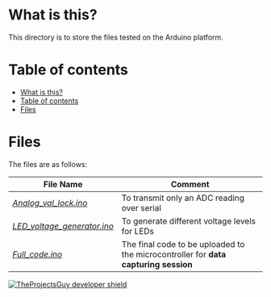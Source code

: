 # What is this?
This directory is to store the files tested on the Arduino platform.

# Table of contents
- [What is this?](#what-is-this)
- [Table of contents](#table-of-contents)
- [Files](#files)

# Files
The files are as follows:

| **File Name** | **Comment** |
| ---- | ---- | 
| [*Analog_val_lock.ino*](./Analog_val_lock/Analog_val_lock.ino) | To transmit only an ADC reading over serial |
| [*LED_voltage_generator.ino*](./LED_voltage_generator/LED_voltage_generator.ino) | To generate different voltage levels for LEDs |
| [*Full_code.ino*](./Full_code/Full_code.ino) | The final code to be uploaded to the microcontroller for **data capturing session** |


[![TheProjectsGuy developer shield][TheProjectsGuy-dev-shield]][TheProjectsGuy-dev-profile]

[TheProjectsGuy-dev-shield]: https://img.shields.io/badge/Dev-TheProjectsGuy-0061ff.svg
[TheProjectsGuy-dev-profile]: https://github.com/TheProjectsGuy
